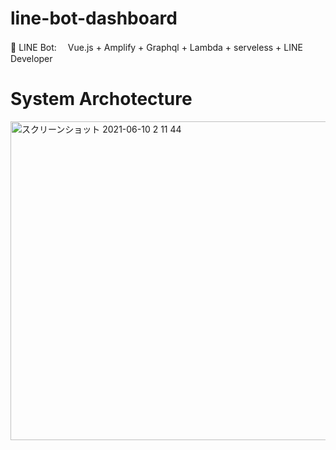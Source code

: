 # line-bot-dashboard
🤖 LINE Bot: 　Vue.js + Amplify + Graphql + Lambda + serveless + LINE Developer


# System Archotecture
<img width="510" alt="スクリーンショット 2021-06-10 2 11 44" src="https://user-images.githubusercontent.com/23165804/121399383-56490900-c991-11eb-8e05-8b3d1157034c.png">
